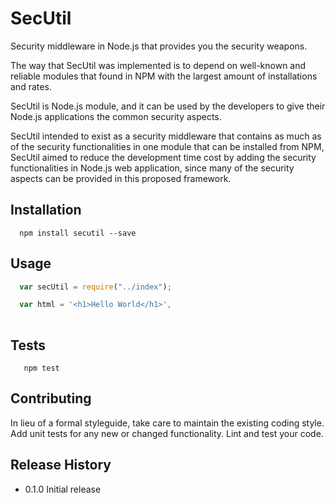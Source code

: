 SecUtil
=========

Security middleware in Node.js that provides you the security weapons.

The way that SecUtil was implemented is to depend on well-known and reliable modules that found in NPM with the largest amount of installations and rates. 

SecUtil is Node.js module, and it can be used by the developers to give their Node.js applications the common security aspects.

SecUtil intended to exist as a security middleware that contains as much as of the security functionalities in one module that can be installed from NPM, SecUtil aimed to reduce the development time cost by adding the security functionalities in Node.js web application, since many of the security aspects can be provided in this proposed framework.

## Installation

```shell
  npm install secutil --save
```

## Usage

```js
  var secUtil = require("../index");

  var html = '<h1>Hello World</h1>',
      
```

## Tests

```shell
   npm test
```

## Contributing

In lieu of a formal styleguide, take care to maintain the existing coding style.
Add unit tests for any new or changed functionality. Lint and test your code.

## Release History

* 0.1.0 Initial release
